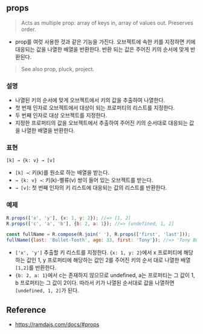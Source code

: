 ## props
> Acts as multiple prop: array of keys in, array of values out. Preserves order.
- prop를 여럿 사용한 것과 같은 기능을 가진다. 오브젝트에 속한 키를 지정하면 키에 대응되는 값을 나열한 배열을 반환한다. 반환 되는 값은 주어진 키의 순서에 맞게 반환된다.

> See also prop, pluck, project.

### 설명
- 나열된 키의 순서에 맞게 오브젝트에서 키의 값을 추출하여 나열한다.
- 첫 번재 인자로 오브젝트에서 대상이 되는 프로퍼티의 리스트를 지정한다.
- 두 번째 인자로 대상 오브젝트를 지정한다.
- 지정한 프로퍼티의 값을 오브젝트에서 추출하여 주어진 키의 순서대로 대응되는 값을 나열한 배열을 반환한다.

### 표현
```
[k] → {k: v} → [v]
```
- `[k] →`: 키(k)를 원소로 하는 배열을 받는다.
- `→ {k: v} →`: 키(k)-벨류(v) 쌍이 들어 있는 오브젝트를 받는다.
- `→ [v]`: 첫 번째 인자의 키 리스트에 대응되는 값의 리스트를 반환한다.

### 예제
```js
R.props(['x', 'y'], {x: 1, y: 2}); //=> [1, 2]
R.props(['c', 'a', 'b'], {b: 2, a: 1}); //=> [undefined, 1, 2]

const fullName = R.compose(R.join(' '), R.props(['first', 'last']));
fullName({last: 'Bullet-Tooth', age: 33, first: 'Tony'}); //=> 'Tony Bullet-Tooth'
```
- `['x', 'y']` 추출할 키 리스트를 지정한다. `{x: 1, y: 2}`에서 x 프로퍼티에 해당하는 값인 1, y 프로퍼티에 해당하는 값인 2를 주어진 키의 순서 대로 나열한 배열 `[1,2]`를 반환한다.
- `{b: 2, a: 1}`에서 c는 존재하지 않으므로 undefined, a는 프로퍼티는 그 값이 1, b 프로퍼티는 그 값이 2이다. 따라서 키가 나열된 순서대로 값을 나열하면 `[undefined, 1, 2]`가 된다.

## Reference
- https://ramdajs.com/docs/#props
